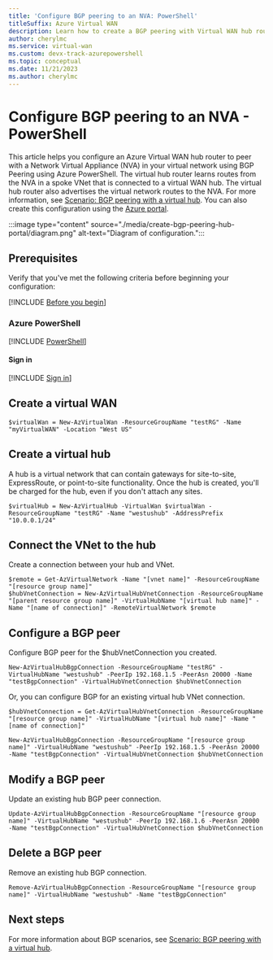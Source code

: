 ```yaml
---
title: 'Configure BGP peering to an NVA: PowerShell'
titleSuffix: Azure Virtual WAN
description: Learn how to create a BGP peering with Virtual WAN hub router using Azure PowerShell.
author: cherylmc
ms.service: virtual-wan
ms.custom: devx-track-azurepowershell
ms.topic: conceptual
ms.date: 11/21/2023
ms.author: cherylmc
---
```

# Configure BGP peering to an NVA - PowerShell

This article helps you configure an Azure Virtual WAN hub router to peer with a Network Virtual Appliance (NVA) in your virtual network using BGP Peering using Azure PowerShell. The virtual hub router learns routes from the NVA in a spoke VNet that is connected to a virtual WAN hub. The virtual hub router also advertises the virtual network routes to the NVA. For more information, see [Scenario: BGP peering with a virtual hub](scenario-bgp-peering-hub.md). You can also create this configuration using the [Azure portal](create-bgp-peering-hub-portal.md).

:::image type="content" source="./media/create-bgp-peering-hub-portal/diagram.png" alt-text="Diagram of configuration.":::

## Prerequisites

Verify that you've met the following criteria before beginning your configuration:

[!INCLUDE [Before you begin](../../includes/virtual-wan-before-include.md)]

### Azure PowerShell

[!INCLUDE [PowerShell](~/reusable-content/ce-skilling/azure/includes/vpn-gateway-cloud-shell-powershell-about.md)]

#### <a name="signin"></a>Sign in

[!INCLUDE [Sign in](~/reusable-content/ce-skilling/azure/includes/vpn-gateway-cloud-shell-ps-login.md)]

## Create a virtual WAN

```azurepowershell-interactive
$virtualWan = New-AzVirtualWan -ResourceGroupName "testRG" -Name "myVirtualWAN" -Location "West US"
```

## Create a virtual hub

A hub is a virtual network that can contain gateways for site-to-site, ExpressRoute, or point-to-site functionality. Once the hub is created, you'll be charged for the hub, even if you don't attach any sites.

```azurepowershell-interactive
$virtualHub = New-AzVirtualHub -VirtualWan $virtualWan -ResourceGroupName "testRG" -Name "westushub" -AddressPrefix "10.0.0.1/24"
```

## Connect the VNet to the hub

Create a connection between your hub and VNet.

```azurepowershell-interactive
$remote = Get-AzVirtualNetwork -Name "[vnet name]" -ResourceGroupName "[resource group name]"
$hubVnetConnection = New-AzVirtualHubVnetConnection -ResourceGroupName "[parent resource group name]" -VirtualHubName "[virtual hub name]" -Name "[name of connection]" -RemoteVirtualNetwork $remote
```

## Configure a BGP peer

Configure BGP peer for the $hubVnetConnection you created.

```azurepowershell-interactive
New-AzVirtualHubBgpConnection -ResourceGroupName "testRG" -VirtualHubName "westushub" -PeerIp 192.168.1.5 -PeerAsn 20000 -Name "testBgpConnection" -VirtualHubVnetConnection $hubVnetConnection
```

Or, you can configure BGP for an existing virtual hub VNet connection.

```azurepowershell-interactive
$hubVnetConnection = Get-AzVirtualHubVnetConnection -ResourceGroupName "[resource group name]" -VirtualHubName "[virtual hub name]" -Name "[name of connection]" 

New-AzVirtualHubBgpConnection -ResourceGroupName "[resource group name]" -VirtualHubName "westushub" -PeerIp 192.168.1.5 -PeerAsn 20000 -Name "testBgpConnection" -VirtualHubVnetConnection $hubVnetConnection
```

## Modify a BGP peer

Update an existing hub BGP peer connection.

```azurepowershell-interactive
Update-AzVirtualHubBgpConnection -ResourceGroupName "[resource group name]" -VirtualHubName "westushub" -PeerIp 192.168.1.6 -PeerAsn 20000 -Name "testBgpConnection" -VirtualHubVnetConnection $hubVnetConnection
```

## Delete a BGP peer

Remove an existing hub BGP connection.

```azurepowershell-interactive
Remove-AzVirtualHubBgpConnection -ResourceGroupName "[resource group name]" -VirtualHubName "westushub" -Name "testBgpConnection"
```

## Next steps

For more information about BGP scenarios, see [Scenario: BGP peering with a virtual hub](scenario-bgp-peering-hub.md).
